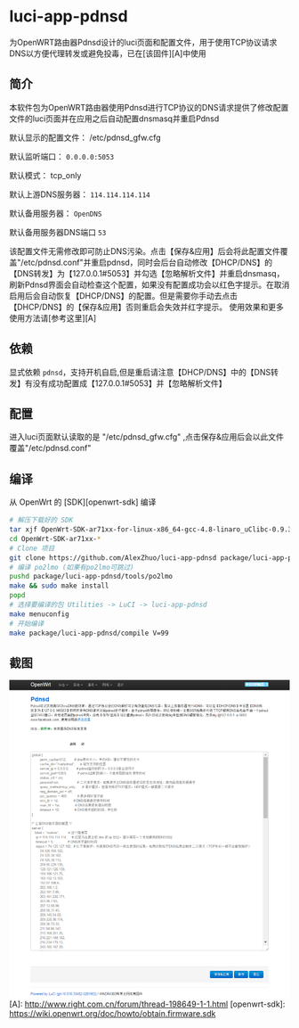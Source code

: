 # luci-app-pdnsd
为OpenWRT路由器Pdnsd设计的luci页面和配置文件，用于使用TCP协议请求DNS以方便代理转发或避免投毒，已在[该固件][A]中使用

简介
---

本软件包为OpenWRT路由器使用Pdnsd进行TCP协议的DNS请求提供了修改配置文件的luci页面并在应用之后自动配置dnsmasq并重启Pdnsd

默认显示的配置文件：    /etc/pdnsd_gfw.cfg

默认监听端口：         `0.0.0.0:5053` 

默认模式：             tcp_only

默认上游DNS服务器：     `114.114.114.114`

默认备用服务器：        `OpenDNS`

默认备用服务器DNS端口    `53` 

该配置文件无需修改即可防止DNS污染。点击【保存&应用】后会将此配置文件覆盖"/etc/pdnsd.conf"并重启pdnsd，同时会后台自动修改【DHCP/DNS】的【DNS转发】为【127.0.0.1#5053】并勾选【忽略解析文件】并重启dnsmasq，刷新Pdnsd界面会自动检查这个配置，如果没有配置成功会以红色字提示。在取消启用后会自动恢复【DHCP/DNS】的配置。但是需要你手动去点击【DHCP/DNS】的【保存&应用】否则重启会失效并红字提示。
使用效果和更多使用方法请[参考这里][A]


依赖
---

显式依赖 `pdnsd`，支持开机自启,但是重启请注意【DHCP/DNS】中的【DNS转发】有没有成功配置成【127.0.0.1#5053】并【忽略解析文件】

配置
---

进入luci页面默认读取的是 "/etc/pdnsd_gfw.cfg" ,点击保存&应用后会以此文件覆盖"/etc/pdnsd.conf"

编译
---

从 OpenWrt 的 [SDK][openwrt-sdk] 编译
```bash
# 解压下载好的 SDK
tar xjf OpenWrt-SDK-ar71xx-for-linux-x86_64-gcc-4.8-linaro_uClibc-0.9.33.2.tar.bz2
cd OpenWrt-SDK-ar71xx-*
# Clone 项目
git clone https://github.com/AlexZhuo/luci-app-pdnsd package/luci-app-pdnsd
# 编译 po2lmo (如果有po2lmo可跳过)
pushd package/luci-app-pdnsd/tools/po2lmo
make && sudo make install
popd
# 选择要编译的包 Utilities -> LuCI -> luci-app-pdnsd
make menuconfig
# 开始编译
make package/luci-app-pdnsd/compile V=99
```

截图
---

![demo](https://github.com/AlexZhuo/BreakwallOpenWrt/raw/master/screenshots/pdnsd.png)
[A]: http://www.right.com.cn/forum/thread-198649-1-1.html
[openwrt-sdk]: https://wiki.openwrt.org/doc/howto/obtain.firmware.sdk

